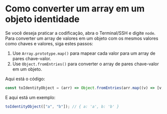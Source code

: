 # Como converter um array em um objeto identidade

Se você deseja praticar a codificação, abra o Terminal/SSH e digite `node`. Para converter um array de valores em um objeto com os mesmos valores como chaves e valores, siga estes passos:

1.  Use `Array.prototype.map()` para mapear cada valor para um array de pares chave-valor.
2.  Use `Object.fromEntries()` para converter o array de pares chave-valor em um objeto.

Aqui está o código:

```js
const toIdentityObject = (arr) => Object.fromEntries(arr.map((v) => [v, v]));
```

E aqui está um exemplo:

```js
toIdentityObject(["a", "b"]); // { a: 'a', b: 'b' }
```
